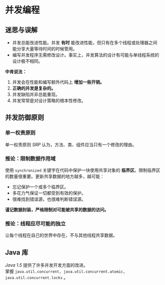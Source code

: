 # 并发编程 #
  
## 迷思与误解 ##
* 并发总能改进性能。并发 **有时** 能改进性能，但只有在多个线程或处理器之间能分享大量等待时间的时候管用。  
* 编写并发程序无需修改设计。事实上，并发算法的设计有可能与单线程系统的设计极不相同。  

**中肯说法：**  
1. 并发会在性能和编写额外代码上 **增加一些开销。**
2. **正确的并发是复杂的。**  
3. 并发缺陷并非总能重现。  
4. 并发常常是对设计策略的根本性修改。  

## 并发防御原则 ##
  
### 单一权责原则 ###
  
单一权责原则 *SRP* 认为，方法、类、组件应当只有一个修改的理由。  
  
### 推论：限制数据作用域 ###
  
使用 `synchronized` 关键字在代码中保护一块使用共享对象的 **临界区**。限制临界区的数量很重要。更新共享数据的地方越多，越可能：  
* 忘记保护一个或多个临界区。  
* 多花力气保证一切都受到有效的保护。  
* 很难找到错误源，也很难判断错误源。  

**谨记数据封装，严格限制对可能被共享的数据的访问。**
  
### 推论：线程应尽可能的独立 ###
  
让每个线程在自己的世界中存在，不与其他线程共享数据。  
  
## Java 库 ##
  
*Java 1.5* 提供了许多并发开发方面的改进。  
掌握 `java.util.concurrent, java.util.concurrent.atomic, java.util.concurrent.locks` 。  

